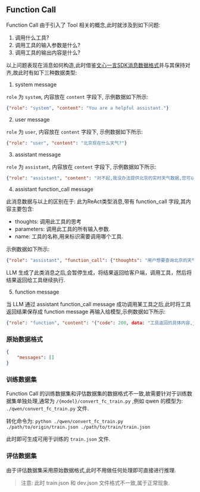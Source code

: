 
## Function Call

Function Call 由于引入了 Tool 相关的概念,此时就涉及到如下问题:

1. 调用什么工具?
1. 调用工具的输入参数是什么?
1. 调用工具的输出内容是什么?

以上问题表现在消息如何构造,此时借鉴[文心一言SDK消息数据格式](https://yiyan.baidu.com/developer/doc)并与其保持对齐,故此时有如下三种数据类型:

1. system message

`role` 为 `system`, 内容放在 `content` 字段下, 示例数据如下所示:

```json
{"role": "system", "content": "You are a helpful assistant."}
```

2. user message

`role` 为 `user`, 内容放在 `content` 字段下, 示例数据如下所示:

```json
{"role": "user", "content": "北京现在什么天气?"}
```

3. assistant message

`role` 为 `assistant`, 内容放在 `content` 字段下, 示例数据如下所示:

```json
{"role": "assistant", "content": "对不起,我没办法提供北京的实时天气数据,您可以自行百度搜索北京天气数据."}
```
4. assistant function_call message

此消息数据与以上的区别在于: 此为ReAct类型消息,带有 function_call 字段,其内容主要包含:

* thoughts: 调用此工具的思考
* parameters: 调用此工具的所有输入参数.
* name: 工具的名称,用来标识需要调用哪个工具.

示例数据如下所示:

```json
{"role": "assistant", "function_call": {"thoughts": "用户想要查询北京的天气,我应该调用 weather 工具来完成用户的查询.", "name": "weather", "arguments": "{'location': '北京'}"}}
```

LLM 生成了此类消息之后,会暂停生成，将结果返回给客户端，调用工具，然后将结果返回给工具继续执行.

5. function message

当 LLM 通过 assistant function_call message 成功调用某工具之后,此时将工具返回结果保存成 function message 再输入给模型,示例数据如下所示:

```json
{"role": "function", "content": '{"code": 200, data: "工具返回的具体内容,json string 的格式数据."}'}
```

### 原始数据格式

```json
{
    "messages": []
}
```

### 训练数据集

Function Call 的训练数据集和评估数据集的数据格式不一致,故需要针对于训练数据集单独处理,通常为 `/{model}/convert_fc_train.py` ,例如 qwen 的模型为: `./qwen/convert_fc_train.py` 文件.

转化命令为: `python ./qwen/convert_fc_train.py ./path/to/origin/train.json ./path/to/train/train.json`

此时即可生成可用于训练的 `train.json` 文件.

### 评估数据集

由于评估数据集采用原始数据格式,此时不用做任何处理即可直接进行推理.

> 注意: 此时 train.json 和 dev.json 文件格式不一致,属于正常现象.
